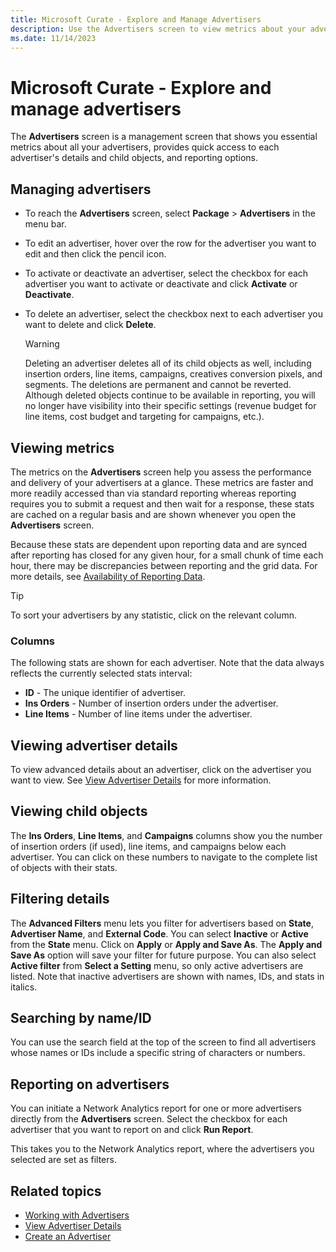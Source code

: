 ```yaml
---
title: Microsoft Curate - Explore and Manage Advertisers
description: Use the Advertisers screen to view metrics about your advertisers. It provides quick access to each advertiser's details and child objects, and reporting options.
ms.date: 11/14/2023
---
```


# Microsoft Curate - Explore and manage advertisers

The **Advertisers** screen is a management screen that shows you essential metrics about all your advertisers, provides quick access to each advertiser's details and child objects, and reporting options.

## Managing advertisers

- To reach the **Advertisers** screen, select **Package** > **Advertisers** in the menu bar.
- To edit an advertiser, hover over the row for the advertiser you want to edit and then click the pencil icon.
- To activate or deactivate an advertiser, select the checkbox for each advertiser you want to activate or deactivate and click **Activate** or **Deactivate**.
- To delete an advertiser, select the checkbox next to each advertiser you want to delete and click **Delete**.

  > [!WARNING]
  > Deleting an advertiser deletes all of its child objects as well, including insertion orders, line items, campaigns, creatives conversion pixels, and segments. The deletions are permanent and cannot be reverted. Although deleted objects continue to be available in reporting, you will no longer have visibility into their specific settings (revenue budget for line items, cost budget and targeting for campaigns, etc.).

## Viewing metrics

The metrics on the **Advertisers** screen help you assess the performance and delivery of your advertisers at a glance. These metrics are faster and more readily accessed than via standard reporting whereas reporting requires you to submit a request and then wait for a response, these stats are cached on a regular basis and are shown whenever you open the **Advertisers** screen.

Because these stats are dependent upon reporting data and are synced after reporting has closed for any given hour, for a small chunk of time each hour, there may be discrepancies between reporting and the grid data. For more details, see [Availability of Reporting Data](./availability-of-reporting-data.md).

> [!TIP]
> To sort your advertisers by any statistic, click on the relevant column.

### Columns

The following stats are shown for each advertiser. Note that the data always reflects the currently selected stats interval:

- **ID** - The unique identifier of advertiser.
- **Ins Orders** - Number of insertion orders under the advertiser.
- **Line Items** - Number of line items under the advertiser.

## Viewing advertiser details

To view advanced details about an advertiser, click on the advertiser you want to view. See [View Advertiser Details](./view-advertiser-details.md) for more information.

## Viewing child objects

The **Ins Orders**, **Line Items**, and **Campaigns** columns show you the number of insertion orders (if used), line items, and campaigns below each advertiser. You can click on these numbers to navigate to the complete list of objects with their stats.

## Filtering details

The **Advanced Filters** menu lets you filter for advertisers based on **State**, **Advertiser Name**, and **External Code**. You can select **Inactive** or **Active** from the **State** menu. Click on **Apply** or **Apply and Save As**. The **Apply and Save As** option will save your filter for future purpose. You can also select **Active filter** from **Select a Setting** menu, so only active advertisers are listed. Note that inactive advertisers are shown with names, IDs, and stats in italics.

## Searching by name/ID

You can use the search field at the top of the screen to find all advertisers whose names or IDs include a specific string of characters or numbers.

## Reporting on advertisers

You can initiate a Network Analytics report for one or more advertisers directly from the **Advertisers** screen. Select the checkbox for each advertiser that you want to report on and click **Run Report**.

This takes you to the Network Analytics report, where the advertisers you selected are set as filters.

## Related topics

- [Working with Advertisers](./working-with-advertisers.md)
- [View Advertiser Details](./view-advertiser-details.md)
- [Create an Advertiser](./create-an-advertiser.md)

